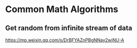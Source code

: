 # Common Math Algorithms

## Get random from infinite stream of data

https://mp.weixin.qq.com/s/DrBFYAZnPBgNNay2wjNU-A

